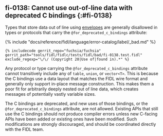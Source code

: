 ## fi-0138: Cannot use out-of-line data with deprecated C bindings {:#fi-0138}

Types that store data out of line using [envelopes][0138-envelopes] are
generally disallowed in types or protocols that carry the
`@for_deprecated_c_bindings` attribute:

[0138-envelopes]: /docs/reference/fidl/language/wire-format/README.md#envelopes

{% include "docs/reference/fidl/language/error-catalog/label/_bad.md" %}

```fidl
{% includecode gerrit_repo="fuchsia/fuchsia" gerrit_path="tools/fidl/fidlc/tests/fidl/bad/fi-0138.test.fidl" exclude_regexp="\/\/ (Copyright 20|Use of|found in).*" %}
```

Any protocol or type carrying the `@for_deprecated_c_bindings` attribute cannot
transitively include any of `table`, `union`, or `vector<T>`. This is because
the C bindings use a data layout that matches the FIDL wire format and generally
only support in-place message construction. This makes them a poor fit for
arbitrarily deeply nested out of line data, which creates messages of
potentially vastly variable sizes.

The C bindings are deprecated, and new uses of those bindings, or the
`@for_deprecated_c_bindings` attribute, are not allowed. Existing APIs that
still use the C bindings should not produce compiler errors unless new C-facing
APIs have been added or existing ones have been modified. Such modifications are
strongly discouraged, and should be coordinated directly with the FIDL team.
